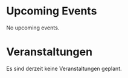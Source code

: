 <!-- English -->
# Upcoming Events
No upcoming events.

<!-- Deutsch -->
# Veranstaltungen
Es sind derzeit keine Veranstaltungen geplant.